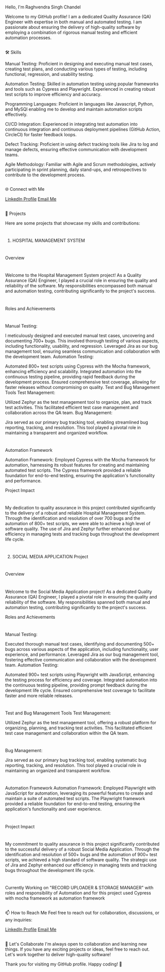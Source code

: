 ####
Hello, I'm Raghvendra Singh Chandel

Welcome to my GitHub profile! I am a dedicated Quality Assurance (QA) Engineer with expertise in both manual and automated testing. I am passionate about ensuring the delivery of high-quality software by employing a combination of rigorous manual testing and efficient automation processes.

##
🛠️ Skills

Manual Testing: Proficient in designing and executing manual test cases, creating test plans, and conducting various types of testing, including functional, regression, and usability testing.

Automation Testing: Skilled in automation testing using popular frameworks and tools such as Cypress and Playwright. Experienced in creating robust test scripts to improve efficiency and accuracy.

Programming Languages: Proficient in languages like Javascript, Python, and MySQl enabling me to develop and maintain automation scripts effectively.

CI/CD Integration: Experienced in integrating test automation into continuous integration and continuous deployment pipelines (GitHub Action, CircleCI) for faster feedback loops.

Defect Tracking: Proficient in using defect tracking tools like Jira to log and manage defects, ensuring effective communication with development teams.

Agile Methodology: Familiar with Agile and Scrum methodologies, actively participating in sprint planning, daily stand-ups, and retrospectives to contribute to the development process.
##

🌐 Connect with Me

[LinkedIn Profile](https://www.linkedin.com/in/raghvendra-singh-chandel-0089631a1)
[Email Me](sundaramsingh8924@gmail.com)
##
📂 Projects

Here are some projects that showcase my skills and contributions:
#
1. HOSPITAL MANAGEMENT SYSTEM
#
Overview
#
Welcome to the Hospital Management System project! As a Quality Assurance (QA) Engineer, I played a crucial role in ensuring the quality and reliability of the software. My responsibilities encompassed both manual and automation testing, contributing significantly to the project's success.
#
Roles and Achievements
#
Manual Testing:

I meticulously designed and executed manual test cases, uncovering and documenting 700+ bugs. This involved thorough testing of various aspects, including functionality, usability, and regression.
Leveraged Jira as our bug management tool, ensuring seamless communication and collaboration with the development team.
Automation Testing:

Automated 800+ test scripts using Cypress with the Mocha framework, enhancing efficiency and scalability.
Integrated automation into the continuous testing pipeline, providing rapid feedback during the development process.
Ensured comprehensive test coverage, allowing for faster releases without compromising on quality.
Test and Bug Management Tools
Test Management:

Utilized Zephyr as the test management tool to organize, plan, and track test activities. This facilitated efficient test case management and collaboration across the QA team.
Bug Management:

Jira served as our primary bug tracking tool, enabling streamlined bug reporting, tracking, and resolution. This tool played a pivotal role in maintaining a transparent and organized workflow.
#
Automation Framework

Automation Framework:
Employed Cypress with the Mocha framework for automation, harnessing its robust features for creating and maintaining automated test scripts.
The Cypress framework provided a reliable foundation for end-to-end testing, ensuring the application's functionality and performance.

Project Impact
#
My dedication to quality assurance in this project contributed significantly to the delivery of a robust and reliable Hospital Management System. Through the identification and resolution of over 700 bugs and the automation of 800+ test scripts, we were able to achieve a high level of software quality. The use of Jira and Zephyr further enhanced our efficiency in managing tests and tracking bugs throughout the development life cycle.
#
2. SOCIAL MEDIA APPLICATION Project
#
Overview
#
Welcome to the Social Media Application project! As a dedicated Quality Assurance (QA) Engineer, I played a pivotal role in ensuring the quality and reliability of the software. My responsibilities spanned both manual and automation testing, contributing significantly to the project's success.

Roles and Achievements
#
Manual Testing:

Executed thorough manual test cases, identifying and documenting 500+ bugs across various aspects of the application, including functionality, user experience, and performance.
Leveraged Jira as our bug management tool, fostering effective communication and collaboration with the development team.
Automation Testing:

Automated 900+ test scripts using Playwright with JavaScript, enhancing the testing process for efficiency and coverage.
Integrated automation into the continuous testing pipeline, providing prompt feedback during the development life cycle.
Ensured comprehensive test coverage to facilitate faster and more reliable releases.
#
Test and Bug Management Tools
Test Management:

Utilized Zephyr as the test management tool, offering a robust platform for organizing, planning, and tracking test activities. This facilitated efficient test case management and collaboration within the QA team.
#
Bug Management:

Jira served as our primary bug tracking tool, enabling systematic bug reporting, tracking, and resolution. This tool played a crucial role in maintaining an organized and transparent workflow.
#
Automation Framework
Automation Framework:
Employed Playwright with JavaScript for automation, leveraging its powerful features to create and maintain a suite of automated test scripts.
The Playwright framework provided a reliable foundation for end-to-end testing, ensuring the application's functionality and user experience.
#
Project Impact
#
My commitment to quality assurance in this project significantly contributed to the successful delivery of a robust Social Media Application. Through the identification and resolution of 500+ bugs and the automation of 900+ test scripts, we achieved a high standard of software quality. The strategic use of Jira and Zephyr enhanced our efficiency in managing tests and tracking bugs throughout the development life cycle.
#
Currently Working on "RECORD UPLOADER & STORAGE MANAGER" with roles and responsibility of Automation and for this project used Cypress with mocha framework as automation framework
##
📫 How to Reach Me
Feel free to reach out for collaboration, discussions, or any inquiries:

[LinkedIn Profile](https://www.linkedin.com/in/raghvendra-singh-chandel-0089631a1)
[Email Me](sundaramsingh8924@gmail.com)
##
🚀 Let's Collaborate
I'm always open to collaboration and learning new things. If you have any exciting projects or ideas, feel free to reach out. Let's work together to deliver high-quality software!

Thank you for visiting my GitHub profile. Happy coding! 🚀






